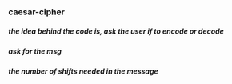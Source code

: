 ### caesar-cipher
##### the idea behind the code is, ask the user if to encode or decode 
##### ask for the msg 
##### the number of shifts needed in the message

